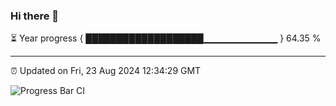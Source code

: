 ### Hi there 👋

⏳ Year progress { ███████████████████▁▁▁▁▁▁▁▁▁▁▁ } 64.35 %

---

⏰ Updated on Fri, 23 Aug 2024 12:34:29 GMT

![Progress Bar CI](https://github.com/liununu/liununu/workflows/Progress%20Bar%20CI/badge.svg)
